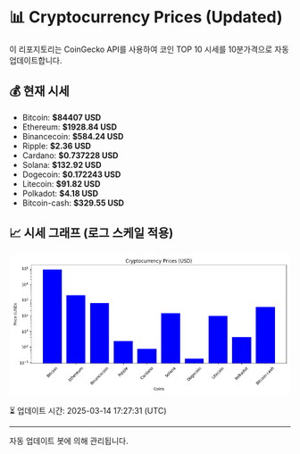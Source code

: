 
# 📊 Cryptocurrency Prices (Updated)

이 리포지토리는 CoinGecko API를 사용하여 코인 TOP 10 시세를 10분가격으로 자동 업데이트합니다.

## 💰 현재 시세
- Bitcoin: **$84407 USD**
- Ethereum: **$1928.84 USD**
- Binancecoin: **$584.24 USD**
- Ripple: **$2.36 USD**
- Cardano: **$0.737228 USD**
- Solana: **$132.92 USD**
- Dogecoin: **$0.172243 USD**
- Litecoin: **$91.82 USD**
- Polkadot: **$4.18 USD**
- Bitcoin-cash: **$329.55 USD**

## 📈 시세 그래프 (로그 스케일 적용)
![Crypto Prices](crypto_prices.png)

⏳ 업데이트 시간: 2025-03-14 17:27:31 (UTC)

---
자동 업데이트 봇에 의해 관리됩니다.
